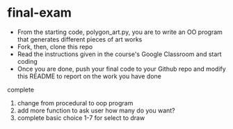 # final-exam
- From the starting code, polygon_art.py, you are to write an OO program that generates different pieces of art works
- Fork, then, clone this repo
- Read the instructions given in the course's Google Classroom and start coding
- Once you are done, push your final code to your Github repo and modify this README to report on the work you have done

complete
1) change from procedural to oop program
2) add more function to ask user how many do you want?
3) complete basic choice 1-7 for select to draw
